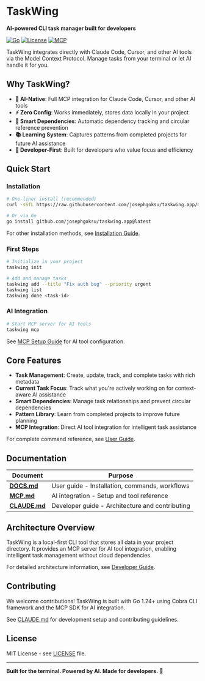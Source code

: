 # TaskWing

**AI-powered CLI task manager built for developers**

[![Go](https://img.shields.io/badge/Go-1.24+-blue.svg)](https://golang.org)
[![License](https://img.shields.io/badge/License-MIT-green.svg)](LICENSE)
[![MCP](https://img.shields.io/badge/MCP-Compatible-purple.svg)](https://modelcontextprotocol.io)

TaskWing integrates directly with Claude Code, Cursor, and other AI tools via the Model Context Protocol. Manage tasks from your terminal or let AI handle it for you.

## Why TaskWing?

- **🤖 AI-Native**: Full MCP integration for Claude Code, Cursor, and other AI tools
- **⚡ Zero Config**: Works immediately, stores data locally in your project
- **🔗 Smart Dependencies**: Automatic dependency tracking and circular reference prevention
- **📚 Learning System**: Captures patterns from completed projects for future AI assistance
- **🚀 Developer-First**: Built for developers who value focus and efficiency

## Quick Start

### Installation

```bash
# One-liner install (recommended)
curl -sSfL https://raw.githubusercontent.com/josephgoksu/taskwing.app/main/install.sh | sh

# Or via Go
go install github.com/josephgoksu/taskwing.app@latest
```

For other installation methods, see [Installation Guide](DOCS.md#installation).

### First Steps

```bash
# Initialize in your project
taskwing init

# Add and manage tasks
taskwing add --title "Fix auth bug" --priority urgent
taskwing list
taskwing done <task-id>
```

### AI Integration

```bash
# Start MCP server for AI tools
taskwing mcp
```

See [MCP Setup Guide](MCP.md#quick-setup) for AI tool configuration.

## Core Features

- **Task Management**: Create, update, track, and complete tasks with rich metadata
- **Current Task Focus**: Track what you're actively working on for context-aware AI assistance
- **Smart Dependencies**: Manage task relationships and prevent circular dependencies
- **Pattern Library**: Learn from completed projects to improve future planning
- **MCP Integration**: Direct AI tool integration for intelligent task assistance

For complete command reference, see [User Guide](DOCS.md#commands-reference).

## Documentation

| Document | Purpose |
|----------|----------|
| **[DOCS.md](DOCS.md)** | User guide - Installation, commands, workflows |
| **[MCP.md](MCP.md)** | AI integration - Setup and tool reference |
| **[CLAUDE.md](CLAUDE.md)** | Developer guide - Architecture and contributing |

## Architecture Overview

TaskWing is a local-first CLI tool that stores all data in your project directory. It provides an MCP server for AI tool integration, enabling intelligent task management without cloud dependencies.

For detailed architecture information, see [Developer Guide](CLAUDE.md#architecture).

## Contributing

We welcome contributions! TaskWing is built with Go 1.24+ using Cobra CLI framework and the MCP SDK for AI integration.

See [CLAUDE.md](CLAUDE.md) for development setup and contributing guidelines.

## License

MIT License - see [LICENSE](LICENSE) file.

---

**Built for the terminal. Powered by AI. Made for developers.** 🚀
